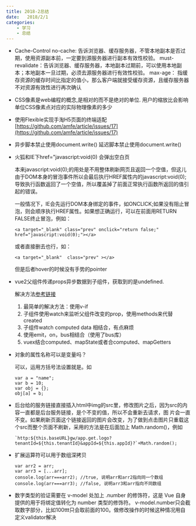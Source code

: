 ```yaml
---
title: 2018-2总结
date:   2018/2/1
categories: 
    - 学习 
    - 总结
---
```


* Cache-Control
    no-cache: 告诉浏览器、缓存服务器，不管本地副本是否过期，使用资源副本前，一定要到源服务器进行副本有效性校验。
    must-revalidate：告诉浏览器、缓存服务器，本地副本过期前，可以使用本地副本；本地副本一旦过期，必须去源服务器进行有效性校验。
    max-age： 指缓存资源的缓存时间比指定的值小，那么客户端就接受缓存资源，且缓存服务器不对资源有效性进行再次确认

* CSS像素是web编程的概念,是相对的而不是绝对的单位. 用户的缩放比会影响单位CSS像素点对应的实际物理像素的多少

* 使用Flexible实现手淘H5页面的终端适配
   [https://github.com/amfe/article/issues/17](https://github.com/amfe/article/issues/17)


* 异步脚本禁止使用document.write()
  延迟脚本禁止使用document.write()

* 火狐和IE下href="javascript:void(0) 会弹出空白页

    本来javascript:void(0);的用处是不用整体刷新网页且返回一个空值，但这儿由于DOM本身的冒泡事件所以会最后执行HREF属性内的javascript:void(0);导致执行函数返回了一个空值，所以覆盖掉了前面正常执行函数所返回的值引起的错误。

    一般情况下，IE会先运行DOM本身绑定的事件，如ONCLICK;如果没有阻止冒泡，则会顺序执行HREF属性。如果想正确运行，可以在前面用RETURN FALSE终止冒泡，例如：
    ```
    <a target="_blank" class="prev" onclick="return false;"   href="javascript:void(0);"></a>
    ```
    或者直接删去也行，如：
    ```
    <a target="_blank"  class="prev" ></a>
    ```
    但是后者hover的时候没有手势的pointer

* vue2父组件传递props异步数据到子组件，获取到的是undefined.

    解决方法[参考链接](http://www.jb51.net/article/117447.htm)

    1. 最简单的解决方法：使用v-if
    2. 子组件使用watch来监听父组件改变的prop，使用methods来代替created
    3. 子组件watch computed data 相结合，有点麻烦
    4. 使用emit，on，bus相结合（使用了bus库）
    5. vuex结合computed、mapState或者合computed、mapGetters

* 对象的属性名称可以是变量吗？

    可以，运用方括号法设置就是。如
    ```
    var a = "name";
    var b = 10;
    var obj = {};
    obj[a] = b;
    ```

* 后台给的服务链接直接插入html中img的src里，修改图片之后，因为src的内容一直都是后台服务链接，是个不变的值，所以不会重新去请求，图    片会一直不变。如果刷新页面这个链接返回的图片会改变，为了做到点击图片只重载这个src而整个页面不刷新，采用的方法是在后面加上          Math.random()，例如 
    ```
    `http:${this.baseURL}gw/app.get.logo?tenantId=${this.tenantId}&appId=${this.appId}?`+Math.random();
    ```

* 扩展运算符可以用于数组深拷贝
    ```
    var arr2 = arr;
    var arr3 = [...arr];
    console.log(arr===arr2); //true, 说明arr和arr2指向同一个数组
    console.log(arr===arr3); //false, 说明arr3和arr指向不同数组
    ```

* 数字类型的验证需要在 v-model 处加上 .number 的修饰符，这是 Vue 自身提供的用于将绑定值转化为 number 类型的修饰符。              v-model.number只会截取数字部分，比如100ttt只会取前面的100。做修改操作的时候这种情况用自定义validator解决
